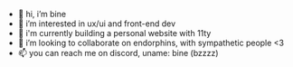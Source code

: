 - 👋 hi, i’m bine
- 👀 i’m interested in ux/ui and front-end dev
- 🌱 i'm currently building a personal website with 11ty
- 💞️ i’m looking to collaborate on endorphins, with sympathetic people <3
- 📫 you can reach me on discord, uname: bine (bzzzz)

<!---
binecon/binecon is a ✨ special ✨ repository because its `README.md` (this file) appears on your GitHub profile.
You can click the Preview link to take a look at your changes.
--->
